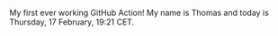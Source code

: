 My first ever working GitHub Action!
My name is Thomas and today is Thursday, 17 February, 19:21 CET. 
